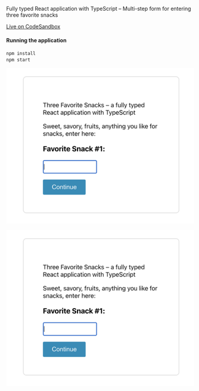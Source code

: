 Fully typed React application with TypeScript – Multi-step form for entering three favorite snacks

[Live on CodeSandbox](https://codesandbox.io/s/github/evefonwu/react-ts-snacks)

#### Running the application

```bash
npm install
npm start
```

![react-ts favorite snacks entry user interface start](./ts-react-snacks.png)

![react-ts favorite snacks entry user interface in-progress](./ts-react-snacks.png)
